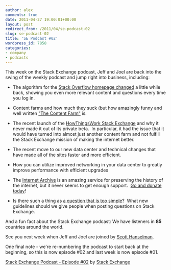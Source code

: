 ```yaml
---
author: alex
comments: true
date: 2011-04-27 19:00:01+00:00
layout: post
redirect_from: /2011/04/se-podcast-02
slug: se-podcast-02
title: 'SE Podcast #02'
wordpress_id: 7858
categories:
- company
- podcasts
---
```


This week on the Stack Exchange podcast, Jeff and Joel are back into the swing of the weekly podcast and jump right into business, including:



	
  * The algorithm for the [Stack Overflow homepage changed](http://blog.stackoverflow.com/2010/11/stack-overflow-homepage-changes/) a little while back, showing you even more relevant content and questions every time you log in.

	
  * Content farms and how much they suck (but how amazingly funny and well written ["The Content Farm"](http://www.thecontentfarm.net) is.

	
  * The recent launch of the [HowThingsWork Stack Exchange](http://area51.stackexchange.com/proposals/15025/how-things-work) and why it never made it out of its private beta.  In particular, it had the issue that it would have turned into almost just another content farm and not fulfill the Stack Exchange mission of making the internet better.

	
  * The recent move to our new data center and technical changes that have made all of the sites faster and more efficient.

	
  * How you can utilize improved networking in your data center to greatly improve performance with efficient upgrades

	
  * The [Internet Archive](http://www.archive.org/index.php) is an amazing service for preserving the history of the internet, but it never seems to get enough support.  [Go and donate today](http://www.archive.org/donate/index.php)!

	
  * Is there such a thing as [a question that is too simple](http://blog.stackoverflow.com/2011/02/are-some-questions-too-simple/)?  What new guidelines should we give people when posting questions on Stack Exchange.


And a fun fact about the Stack Exchange podcast: We have listeners in **85** countries around the world.

See you next week when Jeff and Joel are joined by [Scott Hanselman](http://www.hanselman.com/blog/).

One final note - we're re-numbering the podcast to start back at the beginning, so this is now episode #02 and last week is now episode #01.

[Stack Exchange Podcast - Episode #02](http://soundcloud.com/stack-exchange/stack-exchange-podcast-7/s-Fk90d) by [Stack Exchange](http://soundcloud.com/stack-exchange)
